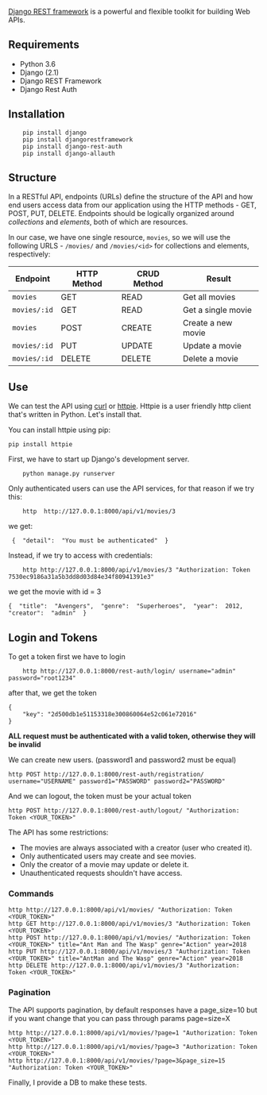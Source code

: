 [Django REST framework](http://www.django-rest-framework.org/) is a powerful and flexible toolkit for building Web APIs.

## Requirements
- Python 3.6
- Django (2.1)
- Django REST Framework
- Django Rest Auth

## Installation
```
	pip install django
	pip install djangorestframework
	pip install django-rest-auth
	pip install django-allauth
```

## Structure
In a RESTful API, endpoints (URLs) define the structure of the API and how end users access data from our application using the HTTP methods - GET, POST, PUT, DELETE. Endpoints should be logically organized around _collections_ and _elements_, both of which are resources.

In our case, we have one single resource, `movies`, so we will use the following URLS - `/movies/` and `/movies/<id>` for collections and elements, respectively:

Endpoint |HTTP Method | CRUD Method | Result
-- | -- |-- |--
`movies` | GET | READ | Get all movies
`movies/:id` | GET | READ | Get a single movie
`movies`| POST | CREATE | Create a new movie
`movies/:id` | PUT | UPDATE | Update a movie
`movies/:id` | DELETE | DELETE | Delete a movie

## Use
We can test the API using [curl](https://curl.haxx.se/) or [httpie](https://github.com/jakubroztocil/httpie#installation). Httpie is a user friendly http client that's written in Python. Let's install that.

You can install httpie using pip:
```
pip install httpie
```

First, we have to start up Django's development server.
```
	python manage.py runserver
```
Only authenticated users can use the API services, for that reason if we try this:
```
	http  http://127.0.0.1:8000/api/v1/movies/3
```
we get:
```
 {  "detail":  "You must be authenticated"  }
```
Instead, if we try to access with credentials:
```
	http http://127.0.0.1:8000/api/v1/movies/3 "Authorization: Token 7530ec9186a31a5b3dd8d03d84e34f80941391e3"
```
we get the movie with id = 3
```
{  "title":  "Avengers",  "genre":  "Superheroes",  "year":  2012,  "creator":  "admin"  }
```

## Login and Tokens

To get a token first we have to login
```
	http http://127.0.0.1:8000/rest-auth/login/ username="admin" password="root1234"
```
after that, we get the token
```
{
    "key": "2d500db1e51153318e300860064e52c061e72016"
}
```
**ALL request must be authenticated with a valid token, otherwise they will be invalid**

We can create new users. (password1 and password2 must be equal)
```
http POST http://127.0.0.1:8000/rest-auth/registration/ username="USERNAME" password1="PASSWORD" password2="PASSWORD"
```
And we can logout, the token must be your actual token
```
http POST http://127.0.0.1:8000/rest-auth/logout/ "Authorization: Token <YOUR_TOKEN>" 
```

The API has some restrictions:
-   The movies are always associated with a creator (user who created it).
-   Only authenticated users may create and see movies.
-   Only the creator of a movie may update or delete it.
-   Unauthenticated requests shouldn't have access.

### Commands
```
http http://127.0.0.1:8000/api/v1/movies/ "Authorization: Token <YOUR_TOKEN>"
http GET http://127.0.0.1:8000/api/v1/movies/3 "Authorization: Token <YOUR_TOKEN>"
http POST http://127.0.0.1:8000/api/v1/movies/ "Authorization: Token <YOUR_TOKEN>" title="Ant Man and The Wasp" genre="Action" year=2018
http PUT http://127.0.0.1:8000/api/v1/movies/3 "Authorization: Token <YOUR_TOKEN>" title="AntMan and The Wasp" genre="Action" year=2018
http DELETE http://127.0.0.1:8000/api/v1/movies/3 "Authorization: Token <YOUR_TOKEN>"
```

### Pagination
The API supports pagination, by default responses have a page_size=10 but if you want change that you can pass through params page=size=X
```
http http://127.0.0.1:8000/api/v1/movies/?page=1 "Authorization: Token <YOUR_TOKEN>"
http http://127.0.0.1:8000/api/v1/movies/?page=3 "Authorization: Token <YOUR_TOKEN>"
http http://127.0.0.1:8000/api/v1/movies/?page=3&page_size=15 "Authorization: Token <YOUR_TOKEN>"
```

Finally, I provide a DB to make these tests.

